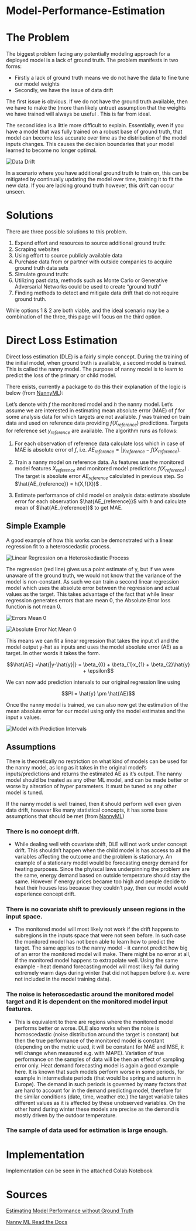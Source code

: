 # Model-Performance-Estimation

# The Problem

The biggest problem facing any potentially modeling approach for a deployed model is a lack of ground truth. The problem manifests in two forms: 

* Firstly a lack of ground truth means we do not have the data to fine tune our model weights
* Secondly, we have the issue of data drift

The first issue is obvious. If we do not have the ground truth available, then we have to make the (more than likely untrue) assumption that the weights we have trained will always be useful . This is far from ideal.

The second idea is a little more difficult to explain. Essentially, even if you have a model that was fully trained on a robust base of ground truth, that model can become less accurate over time as the distribution of the model inputs changes. This causes the decision boundaries that your model learned to become no longer optimal.

![Data Drift](https://cdn-images-1.medium.com/max/700/0*RaCL8Lw28SXyevWx.png)

In a scenario where you have additional ground truth to train on, this can be mitigated by continually updating the model over time, training it to fit the new data. If you are lacking ground truth however, this drift can occur unseen.

# Solutions

There are three possible solutions to this problem.

1. Expend effort and resources to source additional ground truth:
  1. Scraping websites
  2. Using effort to source publicly available data
  3. Purchase data from or partner with outside companies to acquire ground truth data sets
2. Simulate ground truth:
  1. Utilizing past data, methods such as Monte Carlo or Generative Adversarial Networks could be used to create “ground truth”
3. Finding methods to detect and mitigate data drift that do not require ground truth. 

While options 1 & 2 are both viable, and the ideal scenario may be a combination of the three, this page will focus on the third option.

# Direct Loss Estimation

Direct loss estimation (DLE) is a fairly simple concept. During the training of the initial model, when ground truth is available, a second model is trained. This is called the nanny model. The purpose of nanny model is to learn to predict the loss of the primary or child model.

There exists, currently a package to do this their explanation of the logic is below (from [NannyML](https://nannyml.readthedocs.io/en/main/how_it_works/performance_estimation.html)):

Let’s denote with $f$ the monitored model and $h$ the nanny model. Let’s assume we are interested in estimating mean absolute error (MAE) of $f$ for some analysis data for which targets are not available. $f$ was trained on train data and used on reference data providing $f(X_{reference})$ predictions. Targets for reference set $y_{reference}$ are available. The algorithm runs as follows:

1. For each observation of reference data calculate loss which in case of MAE is absolute error of $f$, i.e. $AE_{reference}= |y_{reference}-f(X_{reference})$.

2. Train a nanny model on reference data. As features use the monitored model features $X_{reference}$ and monitored model predictions $f(X_{reference})$ . The target is absolute error $AE_{reference}$ calculated in previous step. So $\hat{AE_{reference}} = h(X,f(X))$ .

3. Estimate performance of child model on analysis data: estimate absolute error for each observation $\hat{AE_{reference}}$
 with $h$ and calculate mean of $\hat{AE_{reference}}$ to get MAE.


## Simple Example

A good example of how this works can be demonstrated with a linear regression fit to a heteroscedastic process.

![Linear Regression on a Heteroskedastic Process](https://nannyml.readthedocs.io/en/main/_images/how-it-works-dle-regression.svg)

The regression (red line) gives us a point estimate of y, but if we were unaware of the ground truth, we would not know that the variance of the model is non-constant. As such we can train a second linear regression model which uses the absolute error between the regression and actual values as the target. This takes advantage of the fact that while linear regression generates errors that are mean 0, the  Absolute Error loss function is not mean 0.

![Errors Mean 0](https://nannyml.readthedocs.io/en/main/_images/how-it-works-dle-regression-errors-hist.svg)

![Absolute Error Not Mean 0](https://nannyml.readthedocs.io/en/main/_images/how-it-works-dle-regression-abs-errors-hist.svg)

This means we can fit a linear regression that takes the input x1 and the model output y-hat as inputs and uses the model absolute error (AE) as a target. In other words it takes the form.

$$\hat{AE} =\hat{|y-\hat{y}|} = \beta_{0} + \beta_{1}x_{1} + \beta_{2}\hat{y} + \epsilon$$

We can now add prediction intervals to our original regression line using

$$PI = \hat{y} \pm \hat{AE}$$

Once the nanny model is trained, we can also now get the estimation of the mean absolute error for our model using only the model estimates and the input x values.

![Model with Prediction Intervals](https://nannyml.readthedocs.io/en/main/_images/how-it-works-dle-regression-PI.svg)

## Assumptions

There is theoretically no restriction on what kind of models can be used for the nanny model, as long as it takes in the original model’s inputs/predictions and returns the estimated AE as it’s output. The nanny model should be treated as any other ML model, and can be made better or worse by alteration of hyper parameters. It must be tuned as any other model is tuned.

If the nanny model is well trained, then it should perform well even given data drift, however like many statistical concepts, it has some base assumptions that should be met (from [NannyML](https://nannyml.readthedocs.io/en/main/how_it_works/performance_estimation.html))

### **There is no concept drift.**
* While dealing well with covariate shift, DLE will not work under concept drift. This shouldn’t happen when the child model is has access to all the variables affecting the outcome and the problem is stationary. An example of a stationary model would be forecasting energy demand for heating purposes. Since the phyiscal laws underpinning the problem are the same, energy demand based on outside temperature should stay the same. However if energy prices became too high and people decide to heat their houses less because they couldn’t pay, then our model would experience concept drift.

### **There is no covariate shift to previously unseen regions in the input space.**
* The monitored model will most likely not work if the drift happens to subregions in the inputs space that were not seen before. In such case the monitored model has not been able to learn how to predict the target. The same applies to the nanny model - it cannot predict how big of an error the monitored model will make. There might be no error at all, if the monitored model happens to extrapolate well. Using the same example - heat demand forecasting model will most likely fail during extremely warm days during winter that did not happen before (i.e. were not included in the model training data).

### **The noise is heteroscedastic around the monitored model target and it is dependent on the monitored model input features.**
* This is equivalent to there are regions where the monitored model performs better or worse. DLE also works when the noise is homoscedastic (noise distribution around the target is constant) but then the true performance of the monitored model is constant (depending on the metric used, it will be constant for MAE and MSE, it will change when measured e.g. with MAPE). Variation of true performance on the samples of data will be then an effect of sampling error only. Heat demand forecasting model is again a good example here. It is known that such models perform worse in some periods, for example in intermediate periods (that would be spring and autumn in Europe). The demand in such periods is governed by many factors that are hard to account for in the demand predicting model, therefore for the similar conditions (date, time, weather etc.) the target variable takes different values as it is affected by these unobserved variables. On the other hand during winter these models are precise as the demand is mostly driven by the outdoor temperature.

### **The sample of data used for estimation is large enough.**

# Implementation

Implementation can be seen in the attached Colab Notebook


# Sources

[Estimating Model Performance without Ground Truth](https://towardsai.net/p/l/estimating-model-performance-without-ground-truth)

[Nanny ML Read the Docs](https://nannyml.readthedocs.io/en/main/how_it_works/performance_estimation.html)
